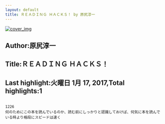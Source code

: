 ```yaml
---
layout: default
title: ＲＥＡＤＩＮＧ ＨＡＣＫＳ！ by 原尻淳一
---
```


[![cover_img](http://images-jp.amazon.com/images/P/B00979ORRM.09.MZZZZZZZ.jpg)](https://www.amazon.co.jp/dp/B00979ORRM)  
## Author:原尻淳一  
## Title:ＲＥＡＤＩＮＧ ＨＡＣＫＳ！  
## Last highlight:火曜日 1月 17, 2017,Total highlights:1  
```
  
1226  
何のためにこの本を読んでいるのか、読む前にしっかりと認識しておけば、何気に本を読んでいる時より格段にスピードは速く  
```